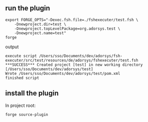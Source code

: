 ## run the plugin

	export FORGE_OPTS="-Dexec.fsh.file=./fshexecuter/test.fsh \
		-Dnewproject.dir=test \
		-Dnewproject.topLevelPackage=org.adorsys.test \
		-Dnewproject.name=test"
	forge
 
 output
 
	execute script /Users/sso/Documents/dev/adorsys/fsh-executer/src/test/resources/de/adorsys/fshexecuter/test.fsh
	***SUCCESS*** Created project [test] in new working directory [/Users/sso/Documents/dev/adorsys/test]
	Wrote /Users/sso/Documents/dev/adorsys/test/pom.xml
	finished script 

## install the plugin

In project root:

	forge source-plugin

